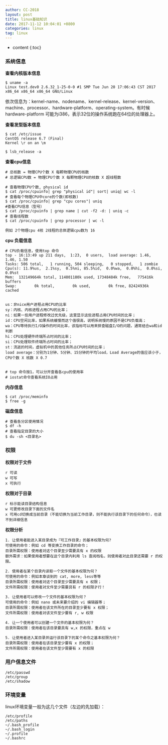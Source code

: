 ```yaml
---
author: CC-2018
layout: post
title: linux基础知识
date: 2017-11-12 10:04:01 +0800
categories: linux
tag: linux
---
```


* content
{:toc}

### 系统信息

**查看内核版本信息**

```
$ uname -a
Linux test.dev0 2.6.32_1-25-0-0 #1 SMP Tue Jun 20 17:06:43 CST 2017 x86_64 x86_64 x86_64 GNU/Linux
```
依次信息为：kernel-name、nodename、kernel-release、kernel-version、machine、processor、hardware-platform、operating-system。有时候hardware-platform 可能为i386，表示32位的操作系统跑在64位的处理器上。

**查看发型版本信息**

```
$ cat /etc/issue
CentOS release 6.7 (Final)
Kernel \r on an \m

$ lsb_release -a
```

**查看cpu信息**

```
# 总核数 = 物理CPU个数 X 每颗物理CPU的核数
# 总逻辑CPU数 = 物理CPU个数 X 每颗物理CPU的核数 X 超线程数

# 查看物理CPU个数, physical id
$ cat /proc/cpuinfo| grep "physical id"| sort| uniq| wc -l
# 查看每个物理CPU中core的个数(即核数)
$ cat /proc/cpuinfo| grep "cpu cores"| uniq
#查看CPU信息（型号）
$ cat /proc/cpuinfo | grep name | cut -f2 -d: | uniq -c
# 查看线程数
$ cat /proc/cpuinfo | grep processor | wc -l

例如 2个物理cpu 4核 2线程的总体逻辑cpu数为 16

```

**cpu 负载信息**

```
# CPU负载信息，使用top 命令
top - 16:13:49 up 211 days,  1:23,  0 users,  load average: 1.46, 1.46, 1.50
Tasks: 506 total,   1 running, 504 sleeping,   0 stopped,   1 zombie
Cpu(s): 11.9%us,  2.1%sy,  0.5%ni, 85.5%id,  0.0%wa,  0.0%hi,  0.0%si,  0.0%st
Mem:  132149664k total, 114801180k used, 17348484k free,   775416k buffers
Swap:        0k total,        0k used,        0k free, 82424936k cached


us：非nice用户进程占用CPU的比率
sy：内核、内核进程占用CPU的比率；
ni：如果一些用户进程修改过优先级，这里显示这些进程占用CPU时间的比率；
id：CPU空闲比率，如果系统缓慢而这个值很高，说明系统慢的原因不是CPU负载高；
wa：CPU等待执行I/O操作的时间比率，该指标可以用来排查磁盘I/O的问题，通常结合wa和id判断
hi：CPU处理硬件终端所占时间的比率；
si：CPU处理软件终端所占时间的比率；
st：流逝的时间，虚拟机中的其他任务所占CPU时间的比率；
load average：分别为1分钟、5分钟、15分钟的平均load，Load Average的值应该小于，CPU个数 X 核数 X 0.7


# top 命令按1，可以分开查看各cpu的使用率
# iostat命令查看系统IO占用
```

**内存信息**

```
$ cat /proc/meminfo
$ free -g
```

**磁盘信息**

```
# 查看各分区使用情况
$ df -h
# 查看指定目录的大小
$ du -sh <目录名>
```


### 权限

**权限对于文件**

```
r 可读
w 可写
x 可执行
```

**权限对于目录**

```
r 标示能读目录结构信息
w 可更修改目录下面的文件名
x 可用cd切换成当前目录（不能切换为当前工作目录，则不能执行该目录下的任何命令），也读不到详细信息
```

**权限分析**

```
1. 让使用者能进入某目录成为『可工作目录』的基本权限为何?
可使用的命令：例如 cd 等变换工作目录的命令；
目录所需权限：使用者对这个目录至少需要具有 x 的权限
额外需求：如果使用者想要在这个目录内利用 ls 查阅档名，则使用者对此目录还需要 r 的权限。

2. 使用者在某个目录内读取一个文件的基本权限为何？
可使用的命令：例如本章谈到的 cat, more, less等等
目录所需权限：使用者对这个目录至少需要具有 x 权限；
文件所需权限：使用者对文件至少需要具有 r 的权限才行！

3. 让使用者可以修改一个文件的基本权限为何？
可使用的命令：例如 nano 或未来要介绍的 vi 编辑器等；
目录所需权限：使用者在该文件所在的目录至少要有 x 权限；
文件所需权限：使用者对该文件至少要有 r, w 权限

4. 让一个使用者可以创建一个文件的基本权限为何？
目录所需权限：使用者在该目录要具有 w,x 的权限，重点在 w

5. 让使用者进入某目录并运行该目录下的某个命令之基本权限为何？
目录所需权限：使用者在该目录至少要有 x 的权限；
文件所需权限：使用者在该文件至少需要有 x 的权限
```

### 用户信息文件

```
/etc/passwd
/etc/group
/etc/shadow
```

### 环境变量

linux环境变量一般为这几个文件（左边的先加载）：

```
/etc/profile
/etc/paths
~/.bash_profile
~/.bash_login
~/.profile
~/.bashrc
```
